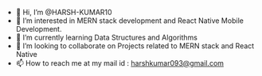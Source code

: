 - 👋 Hi, I’m @HARSH-KUMAR10
- 👀 I’m interested in MERN stack development and React Native Mobile Development.
- 🌱 I’m currently learning Data Structures and Algorithms
- 💞️ I’m looking to collaborate on Projects related to MERN stack and React Native
- 📫 How to reach me at my mail id : harshkumar093@gmail.com

<!---
HARSH-KUMAR10/HARSH-KUMAR10 is a ✨ special ✨ repository because its `README.md` (this file) appears on your GitHub profile.
You can click the Preview link to take a look at your changes.
--->
